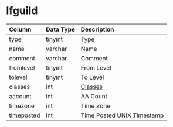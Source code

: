 # lfguild

| Column | Data Type | Description |
| :--- | :--- | :--- |
| type | tinyint | Type |
| name | varchar | Name |
| comment | varchar | Comment |
| fromlevel | tinyint | From Level |
| tolevel | tinyint | To Level |
| classes | int | [Classes](https://eqemu.gitbook.io/server/categories/player/class-list) |
| aacount | int | AA Count |
| timezone | int | Time Zone |
| timeposted | int | Time Posted UNIX Timestamp |


